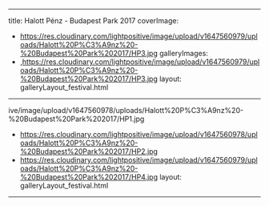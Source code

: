 
---
title: Halott Pénz - Budapest Park 2017
coverImage:
  - https://res.cloudinary.com/lightpositive/image/upload/v1647560979/uploads/Halott%20P%C3%A9nz%20-%20Budapest%20Park%202017/HP3.jpg
galleryImages:
   - ,https://res.cloudinary.com/lightpositive/image/upload/v1647560979/uploads/Halott%20P%C3%A9nz%20-%20Budapest%20Park%202017/HP3.jpg
layout: galleryLayout_festival.html
---
ive/image/upload/v1647560978/uploads/Halott%20P%C3%A9nz%20-%20Budapest%20Park%202017/HP1.jpg
   - https://res.cloudinary.com/lightpositive/image/upload/v1647560978/uploads/Halott%20P%C3%A9nz%20-%20Budapest%20Park%202017/HP2.jpg
   - https://res.cloudinary.com/lightpositive/image/upload/v1647560979/uploads/Halott%20P%C3%A9nz%20-%20Budapest%20Park%202017/HP4.jpg
layout: galleryLayout_festival.html
---
